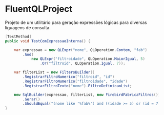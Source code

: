 # FluentQLProject
Projeto de um utilitário para geração expressões lógicas para diversas liguagens de consulta.


```c#
[TestMethod]
public void TestComExpressaoInterna() {

    var expressao = new QLExpr("nome", QLOperation.Contem, "fab")
        .And(
            new QLExpr("filtroidade", QLOperation.MaiorIgual, 5)
                .Or("filtroid", QLOperation.Igual, 7));

    var filterList = new FiltersBuilder()
        .RegistrarFiltroNumerico("filtroid", "id")
        .RegistrarFiltroNumerico("filtroidade", "idade")
        .RegistrarFiltroTexto("nome").FiltroDefinicaoList;

    new SqlBuilder(expressao, filterList, new FirebirdFabricaFiltros())
        .Gerar()
        .ShouldEqual("(nome like '%fab%') and ((idade >= 5) or (id = 7))");
}
```

